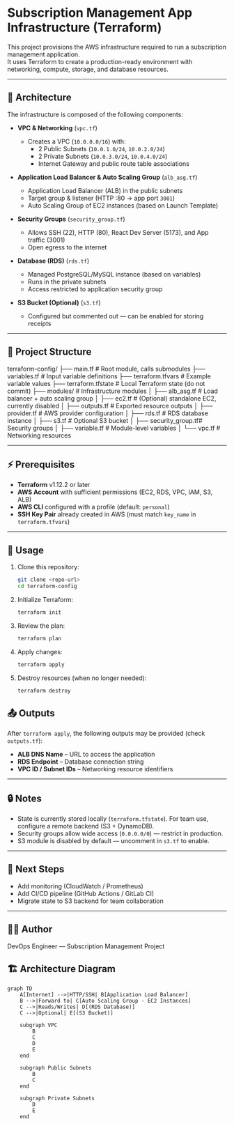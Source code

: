 # Subscription Management App Infrastructure (Terraform)

This project provisions the AWS infrastructure required to run a subscription management application.  
It uses Terraform to create a production-ready environment with networking, compute, storage, and database resources.

---

## 📌 Architecture

The infrastructure is composed of the following components:

- **VPC & Networking** (`vpc.tf`)  
  - Creates a VPC (`10.0.0.0/16`) with:
    - 2 Public Subnets (`10.0.1.0/24`, `10.0.2.0/24`)
    - 2 Private Subnets (`10.0.3.0/24`, `10.0.4.0/24`)
    - Internet Gateway and public route table associations  

- **Application Load Balancer & Auto Scaling Group** (`alb_asg.tf`)  
  - Application Load Balancer (ALB) in the public subnets  
  - Target group & listener (HTTP :80 → app port `3001`)  
  - Auto Scaling Group of EC2 instances (based on Launch Template)  

- **Security Groups** (`security_group.tf`)  
  - Allows SSH (22), HTTP (80), React Dev Server (5173), and App traffic (3001)  
  - Open egress to the internet  

- **Database (RDS)** (`rds.tf`)  
  - Managed PostgreSQL/MySQL instance (based on variables)  
  - Runs in the private subnets  
  - Access restricted to application security group  

- **S3 Bucket (Optional)** (`s3.tf`)  
  - Configured but commented out — can be enabled for storing receipts  

---

## 📂 Project Structure

terraform-config/
├── main.tf              # Root module, calls submodules
├── variables.tf         # Input variable definitions
├── terraform.tfvars     # Example variable values
├── terraform.tfstate    # Local Terraform state (do not commit)
├── modules/             # Infrastructure modules
│   ├── alb_asg.tf       # Load balancer + auto scaling group
│   ├── ec2.tf           # (Optional) standalone EC2, currently disabled
│   ├── outputs.tf       # Exported resource outputs
│   ├── provider.tf      # AWS provider configuration
│   ├── rds.tf           # RDS database instance
│   ├── s3.tf            # Optional S3 bucket
│   ├── security_group.tf# Security groups
│   ├── variable.tf      # Module-level variables
│   └── vpc.tf           # Networking resources

---

## ⚡ Prerequisites

- **Terraform** v1.12.2 or later  
- **AWS Account** with sufficient permissions (EC2, RDS, VPC, IAM, S3, ALB)  
- **AWS CLI** configured with a profile (default: `personal`)  
- **SSH Key Pair** already created in AWS (must match `key_name` in `terraform.tfvars`)

---

## 🔧 Usage

1. Clone this repository:
   ```bash
   git clone <repo-url>
   cd terraform-config

2. Initialize Terraform:
   ```bash
   terraform init

3. Review the plan:
    ```bash
    terraform plan
4. Apply changes:
    ```bash
    terraform apply
5. Destroy resources (when no longer needed):
    ```bash
    terraform destroy

## 📤 Outputs
After `terraform apply`, the following outputs may be provided (check `outputs.tf`):
- **ALB DNS Name** – URL to access the application  
- **RDS Endpoint** – Database connection string  
- **VPC ID / Subnet IDs** – Networking resource identifiers  

---

## 🔒 Notes
- State is currently stored locally (`terraform.tfstate`). For team use, configure a remote backend (S3 + DynamoDB).  
- Security groups allow wide access (`0.0.0.0/0`) — restrict in production.  
- S3 module is disabled by default — uncomment in `s3.tf` to enable.  

---

## 📖 Next Steps
- Add monitoring (CloudWatch / Prometheus)  
- Add CI/CD pipeline (GitHub Actions / GitLab CI)  
- Migrate state to S3 backend for team collaboration  

---

## 🧑‍💻 Author
DevOps Engineer — Subscription Management Project

## 🏗️ Architecture Diagram

```mermaid
graph TD
    A[Internet] -->|HTTP/SSH| B[Application Load Balancer]
    B -->|Forward to| C[Auto Scaling Group - EC2 Instances]
    C -->|Reads/Writes| D[(RDS Database)]
    C -->|Optional| E[(S3 Bucket)]
    
    subgraph VPC
        B
        C
        D
        E
    end

    subgraph Public Subnets
        B
        C
    end

    subgraph Private Subnets
        D
        E
    end
